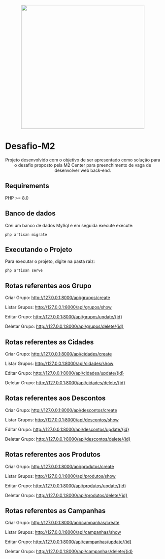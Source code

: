 
<p align="center"><a href="https://laravel.com" target="_blank"><img src="https://raw.githubusercontent.com/laravel/art/master/logo-lockup/5%20SVG/2%20CMYK/1%20Full%20Color/laravel-logolockup-cmyk-red.svg" width="400"></a></p>

# Desafio-M2

<p align="center">Projeto desenvolvido com o objetivo de ser apresentado como solução para o desafio proposto pela M2 Center para preenchimento de vaga de desenvolver web back-end.
</p>

## Requirements
PHP >= 8.0

## Banco de dados
Crei um banco de dados MySql e em seguida execute execute:


```php artisan migrate```

## Executando o Projeto

Para executar o projeto, digite na pasta raiz:


```php artisan serve```

## Rotas referentes aos Grupo

Criar Grupo: 
http://127.0.0.1:8000/api/grupos/create


Listar Grupos: 
http://127.0.0.1:8000/api/grupos/show


Editar Grupo: 
http://127.0.0.1:8000/api/grupos/update/{id}


Deletar Grupo: 
http://127.0.0.1:8000/api/grupos/delete/{id}


## Rotas referentes as Cidades

Criar Grupo: 
http://127.0.0.1:8000/api/cidades/create


Listar Grupos: 
http://127.0.0.1:8000/api/cidades/show


Editar Grupo: 
http://127.0.0.1:8000/api/cidades/update/{id}


Deletar Grupo: 
http://127.0.0.1:8000/api/cidades/delete/{id}


## Rotas referentes aos Descontos

Criar Grupo: 
http://127.0.0.1:8000/api/descontos/create


Listar Grupos: 
http://127.0.0.1:8000/api/descontos/show

Editar Grupo: 
http://127.0.0.1:8000/api/descontos/update/{id}


Deletar Grupo: 
http://127.0.0.1:8000/api/descontos/delete/{id}


## Rotas referentes aos Produtos

Criar Grupo: 
http://127.0.0.1:8000/api/produtos/create

Listar Grupos: 
http://127.0.0.1:8000/api/produtos/show


Editar Grupo: 
http://127.0.0.1:8000/api/produtos/update/{id}


Deletar Grupo: 
http://127.0.0.1:8000/api/produtos/delete/{id}

## Rotas referentes as Campanhas

Criar Grupo: 
http://127.0.0.1:8000/api/campanhas/create


Listar Grupos: 
http://127.0.0.1:8000/api/campanhas/show


Editar Grupo: 
http://127.0.0.1:8000/api/campanhas/update/{id}


Deletar Grupo: 
http://127.0.0.1:8000/api/campanhas/delete/{id}

